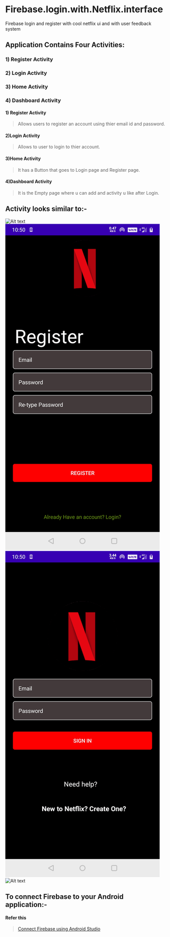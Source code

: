 # Firebase.login.with.Netflix.interface
Firebase login and register with cool netflix ui and with user feedback system

## Application Contains Four Activities:

### 1) Register Activity 
### 2) Login Activity 
### 3) Home Activity
### 4) Dashboard Activity

#### 1) Register Activity 
> Allows users to register an account using thier email id and password.


#### 2)Login Activity
> Allows to user to login to thier account.

#### 3)Home Activity
> It has a Button that goes to Login page and Register page.


#### 4)Dashboard Activity
>It is the Empty page where u can add and activity u like after Login.

## Activity looks similar to:-

![Alt text](img/home.png?raw=true "MainActivity")
![Alt text](img/register.png?raw=true "Register")
![Alt text](img/login.png?raw=true "Login")
![Alt text](img/dashboard.png?raw=true "Dashboard")


## To connect Firebase to your Android application:-
#### Refer this
> [Connect Firebase using Android Studio](https://firebase.google.com/docs/android/setup)
